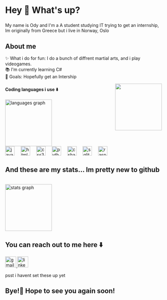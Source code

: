 <h1 align="left">Hey 👋 What's up?</h1>

###

<p align="left">My name is Ody and I'm a A student studying IT trying to get an internship, Im originally from Greece but i live in Norway, Oslo</p>


<h2 align="left">About me</h2>

<p align="left">✨ What i do for fun: I do a bunch of diffrent martial arts, and i play videogames.<br>📚 I'm currently learning C# <br>🎯 Goals: Hopefully get an Intership<br></p>
<img align="right" height="150" src="https://steamuserimages-a.akamaihd.net/ugc/930436490141741511/2F8FCCFBA3A41009725F13C33E9D028E3EF61FE9/?imw=450&impolicy=Letterbox"  />

###
<h4 align="left">Coding languages i use ⬇️</h4>
<img src="https://github-readme-stats.vercel.app/api/top-langs?username=Odyi&locale=en&hide_title=false&layout=compact&card_width=320&langs_count=5&theme=dracula&hide_border=false" height="150" alt="languages graph"  />
</div>


<div align="left">
  <img src="https://cdn.jsdelivr.net/gh/devicons/devicon/icons/javascript/javascript-original.svg" height="30" alt="javascript logo"  />
  <img width="12" />
  <img src="https://cdn.jsdelivr.net/gh/devicons/devicon/icons/html5/html5-original.svg" height="30" alt="html5 logo"  />
  <img width="12" />
  <img src="https://cdn.jsdelivr.net/gh/devicons/devicon/icons/css3/css3-original.svg" height="30" alt="css3 logo"  />
  <img width="12" />
  <img src="https://cdn.jsdelivr.net/gh/devicons/devicon/icons/python/python-original.svg" height="30" alt="python logo"  />
  <img width="12" />
  <img src="https://cdn.jsdelivr.net/gh/devicons/devicon/icons/csharp/csharp-original.svg" height="30" alt="csharp logo"  />
  <img width="12" />
  <img src="https://cdn.jsdelivr.net/gh/devicons/devicon/icons/sqlite/sqlite-original.svg" height="30" alt="sqlite logo"  />
  <img width="12" />
  <img src="https://cdn.jsdelivr.net/gh/devicons/devicon/icons/raspberrypi/raspberrypi-original.svg" height="30" alt="raspberrypi logo"  />
</div>

<h2>And these are my stats... Im pretty new to github</h2>
<br>
 <img src="https://github-readme-stats.vercel.app/api?username=Odyi&hide_title=false&hide_rank=false&show_icons=true&include_all_commits=true&count_private=true&disable_animations=false&theme=dracula&locale=en&hide_border=false" height="150" alt="stats graph"  />


<h2>You can reach out to me here ⬇️</h2>

<div align="left">
  <a href="mailto:odysseas.gaki@gmail.com">
    <img src="https://img.shields.io/static/v1?message=Gmail&logo=gmail&label=&color=D14836&logoColor=white&labelColor=&style=for-the-badge" height="35" alt="gmail logo" />
  </a>
  <a href="https://www.linkedin.com/in/your-profile" target="_blank">
    <img src="https://img.shields.io/static/v1?message=LinkedIn&logo=linkedin&label=&color=0077B5&logoColor=white&labelColor=&style=for-the-badge" height="35" alt="linkedin logo" />
  </a>
</div>

<p>psst i havent set these up yet</p>

<h2>Bye!👋 Hope to see you again soon!</h2>


